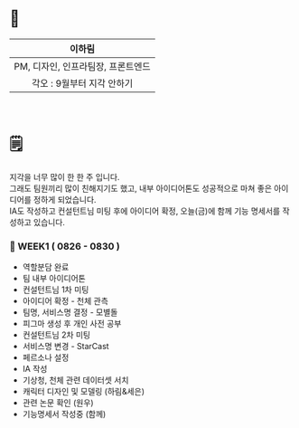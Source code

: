 # 🤝

|               이하림               |
| :--------------------------------: |
| PM, 디자인, 인프라팀장, 프론트엔드 |
|     각오 : 9월부터 지각 안하기     |

<br/>

# 🗒️

지각을 너무 많이 한 한 주 입니다.  
그래도 팀원끼리 많이 친해지기도 했고, 내부 아이디어톤도 성공적으로 마쳐 좋은 아이디어를 정하게 되었습니다.  
IA도 작성하고 컨설턴트님 미팅 후에 아이디어 확정, 오늘(금)에 함께 기능 명세서를 작성하고 있습니다.

### 🥝 WEEK1 ( 0826 - 0830 )

- 역할분담 완료
- 팀 내부 아이디어톤
- 컨설턴트님 1차 미팅
- 아이디어 확정 - 천체 관측
- 팀명, 서비스명 결정 - 모별돌
- 피그마 생성 후 개인 사전 공부
- 컨설턴트님 2차 미팅
- 서비스명 변경 - StarCast
- 페르소나 설정
- IA 작성
- 기상청, 천체 관련 데이터셋 서치
- 캐릭터 디자인 및 모델링 (하림&세은)
- 관련 논문 확인 (원우)
- 기능명세서 작성중 (함께)

